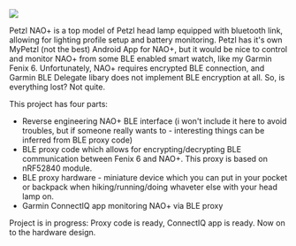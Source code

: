 <img src=https://github.com/woytekm/Project_NAO/blob/master/nao_app.jpg>

Petzl NAO+ is a top model of Petzl head lamp equipped with bluetooth link, allowing for lighting profile setup and battery monitoring. Petzl has it's own MyPetzl (not the best) Android App for NAO+, but it would be nice to
control and monitor NAO+ from some BLE enabled smart watch, like my Garmin Fenix 6. Unfortunately, NAO+ requires encrypted BLE connection, and Garmin BLE Delegate libary does not implement BLE encryption at all.
So, is everything lost? Not quite.

This project has four parts:
 - Reverse engineering NAO+ BLE interface (i won't include it here to avoid troubles, but if someone really wants to - interesting things can be inferred from BLE proxy code)
 - BLE proxy code which allows for encrypting/decrypting BLE communication between Fenix 6 and NAO+. This proxy is based on nRF52840 module. 
 - BLE proxy hardware - miniature device which you can put in your pocket or backpack when hiking/running/doing whaveter else with your head lamp on.
 - Garmin ConnectIQ app monitoring NAO+ via BLE proxy

Project is in progress: Proxy code is ready, ConnectIQ app is ready. Now on to the hardware design.


